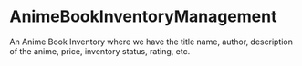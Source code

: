 # AnimeBookInventoryManagement
An Anime Book Inventory where we have the title name, author, description of the anime, price, inventory status, rating, etc.
